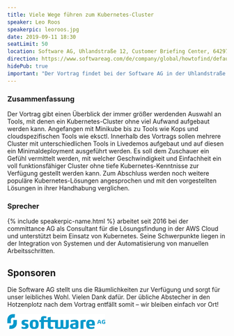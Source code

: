 ```yaml
---
title: Viele Wege führen zum Kubernetes-Cluster
speaker: Leo Roos
speakerpic: leoroos.jpg
date: 2019-09-11 18:30
seatLimit: 50
location: Software AG, Uhlandstraße 12, Customer Briefing Center, 64297 Darmstadt
direction: https://www.softwareag.com/de/company/global/howtofind/default.html
hidePub: true
important: "Der Vortrag findet bei der Software AG in der Uhlandstraße 12 statt."
---
```


### Zusammenfassung

Der Vortrag gibt einen Überblick der immer größer werdenden Auswahl an Tools, mit denen ein Kubernetes-Cluster ohne viel Aufwand aufgebaut werden kann. Angefangen mit Minikube bis zu Tools wie Kops und cloudspezifischen Tools wie eksctl. Innerhalb des Vortrags sollen mehrere Cluster mit unterschiedlichen Tools in Livedemos aufgebaut und auf diesen ein Minimaldeployment ausgeführt werden. Es soll dem Zuschauer ein Gefühl vermittelt werden, mit welcher Geschwindigkeit und Einfachheit ein voll funktionsfähiger Cluster ohne tiefe Kubernetes-Kenntnisse zur Verfügung gestellt werden kann. Zum Abschluss werden noch weitere populäre Kubernetes-Lösungen angesprochen und mit den vorgestellten Lösungen in ihrer Handhabung verglichen.

### Sprecher

{% include speakerpic-name.html %} arbeitet seit 2016 bei der committance AG als Consultant für die Lösungsfindung in der AWS Cloud und unterstützt beim Einsatz von Kubernetes. Seine Schwerpunkte liegen in der Integration von Systemen und der Automatisierung von manuellen Arbeitsschritten.

## Sponsoren

Die Software AG stellt uns die Räumlichkeiten zur Verfügung und sorgt für unser leibliches Wohl. Vielen Dank dafür. Der übliche Abstecher in den Hotzenplotz nach dem Vortrag entfällt somit – wir bleiben einfach vor Ort!

[![Software AG Logo](/images/sponsors/softwareag.png)](https://www.softwareag.com/)
